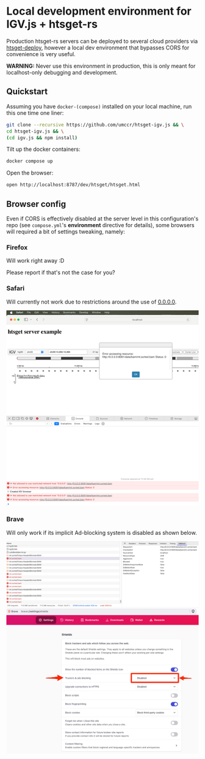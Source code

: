 # Local development environment for IGV.js + htsget-rs

Production htsget-rs servers can be deployed to several cloud providers via [htsget-deploy], however a local
dev environment that bypasses CORS for convenience is very useful.

**WARNING:** Never use this environment in production, this is only meant for localhost-only debugging and development.

## Quickstart

Assuming you have `docker-(compose)` installed on your local machine, run this one time one liner:

```sh
git clone --recursive https://github.com/umccr/htsget-igv.js && \
cd htsget-igv.js && \
(cd igv.js && npm install)
```

Tilt up the docker containers:

```sh
docker compose up
```

Open the browser:

```sh
open http://localhost:8787/dev/htsget/htsget.html
```

## Browser config

Even if CORS is effectively disabled at the server level in this configuration's repo (see `compose.yml`'s **environment** directive for details),
some browsers will required a bit of settings tweaking, namely:

### Firefox 

Will work right away :D

Please report if that's not the case for you?

### Safari

Will currently not work due to restrictions around the use of [0.0.0.0][0.0.0.0-day].

![safari](./doc/safari_0.0.0.0_error.png)

### Brave

Will only work if its implicit Ad-blocking system is disabled as shown below.

![brave](./doc/brave_blocking_adblocker.png)
![brave](./doc/brave_no_block.png)

[htsget-deploy]: https://github.com/umccr/htsget-deploy
[0.0.0.0-day]: https://www.oligo.security/blog/0-0-0-0-day-exploiting-localhost-apis-from-the-browser
